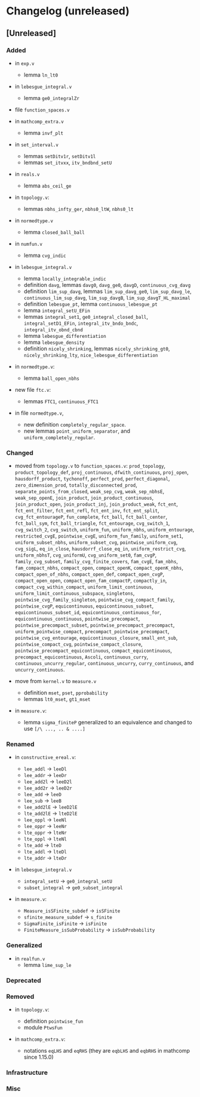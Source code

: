# Changelog (unreleased)

## [Unreleased]

### Added

- in `exp.v`
  + lemma `ln_lt0`

- in `lebesgue_integral.v`
  + lemma `ge0_integralZr`
- file `function_spaces.v`
- in `mathcomp_extra.v`
  + lemma `invf_plt`

- in `set_interval.v`
  + lemmas `setDitv1r`, `setDitv1l`
  + lemmas `set_itvxx`, `itv_bndbnd_setU`

- in `reals.v`
  + lemma `abs_ceil_ge`

- in `topology.v`:
  + lemmas `nbhs_infty_ger`, `nbhs0_ltW`, `nbhs0_lt`

- in `normedtype.v`
  + lemma `closed_ball_ball`

- in `numfun.v`
  + lemma `cvg_indic`

- in `lebesgue_integral.v`
  + lemma `locally_integrable_indic`
  + definition `davg`,
    lemmas `davg0`, `davg_ge0`, `davgD`, `continuous_cvg_davg`
  + definition `lim_sup_davg`,
    lemmas `lim_sup_davg_ge0`, `lim_sup_davg_le`,
	`continuous_lim_sup_davg`, `lim_sup_davgB`, `lim_sup_davgT_HL_maximal`
  + definition `lebesgue_pt`,
    lemma `continuous_lebesgue_pt`
  + lemma `integral_setU_EFin`
  + lemmas `integral_set1`, `ge0_integral_closed_ball`, `integral_setD1_EFin`,
    `integral_itv_bndo_bndc`, `integral_itv_obnd_cbnd`
  + lemma `lebesgue_differentiation`
  + lemma `lebesgue_density`
  + definition `nicely_shrinking`,
    lemmas `nicely_shrinking_gt0`, `nicely_shrinking_lty`, `nice_lebesgue_differentiation`

- in `normedtype.v`:
  + lemma `ball_open_nbhs`

- new file `ftc.v`:
  - lemmas `FTC1`, `continuous_FTC1`

- in file `normedtype.v`,
  + new definition `completely_regular_space`.
  + new lemmas `point_uniform_separator`, and 
    `uniform_completely_regular`.

### Changed
- moved from `topology.v` to `function_spaces.v`: `prod_topology`, 
    `product_topology_def`, `proj_continuous`, `dfwith_continuous`, 
    `proj_open`, `hausdorff_product`, `tychonoff`, `perfect_prod`, 
    `perfect_diagonal`, `zero_dimension_prod`, `totally_disconnected_prod`, 
    `separate_points_from_closed`, `weak_sep_cvg`, `weak_sep_nbhsE`, 
    `weak_sep_openE`, `join_product`, `join_product_continuous`, 
    `join_product_open`, `join_product_inj`, `join_product_weak`, `fct_ent`, 
    `fct_ent_filter`, `fct_ent_refl`, `fct_ent_inv`, `fct_ent_split`, 
    `cvg_fct_entourageP`, `fun_complete`, `fct_ball`, `fct_ball_center`, 
    `fct_ball_sym`, `fct_ball_triangle`, `fct_entourage`, `cvg_switch_1`, 
    `cvg_switch_2`, `cvg_switch`, `uniform_fun`, `uniform_nbhs`, 
    `uniform_entourage`, `restricted_cvgE`, `pointwise_cvgE`, 
    `uniform_fun_family`, `uniform_set1`, `uniform_subset_nbhs`, 
    `uniform_subset_cvg`, `pointwise_uniform_cvg`, `cvg_sigL`, `eq_in_close`, 
    `hausdorrf_close_eq_in`, `uniform_restrict_cvg`, `uniform_nbhsT`, 
    `cvg_uniformU`, `cvg_uniform_set0`, `fam_cvgP`, `family_cvg_subset`, 
    `family_cvg_finite_covers`, `fam_cvgE`, `fam_nbhs`, `fam_compact_nbhs`, 
    `compact_open`, `compact_openK`, `compact_openK_nbhs`, 
    `compact_open_of_nbhs`, `compact_open_def`, `compact_open_cvgP`, 
    `compact_open_open`, `compact_open_fam_compactP`, `compactly_in`, 
    `compact_cvg_within_compact`, `uniform_limit_continuous`, 
    `uniform_limit_continuous_subspace`, `singletons`, 
    `pointwise_cvg_family_singleton`, `pointwise_cvg_compact_family`, 
    `pointwise_cvgP`, `equicontinuous`, `equicontinuous_subset`, 
    `equicontinuous_subset_id`, `equicontinuous_continuous_for`, 
    `equicontinuous_continuous`, `pointwise_precompact`, 
    `pointwise_precompact_subset`, `pointwise_precompact_precompact`, 
    `uniform_pointwise_compact`, `precompact_pointwise_precompact`, 
    `pointwise_cvg_entourage`, `equicontinuous_closure`, `small_ent_sub`, 
    `pointwise_compact_cvg`, `pointwise_compact_closure`, 
    `pointwise_precompact_equicontinuous`, `compact_equicontinuous`, 
    `precompact_equicontinuous`, `Ascoli`, `continuous_curry`, 
    `continuous_uncurry_regular`, `continuous_uncurry`, `curry_continuous`, and 
    `uncurry_continuous`.

- move from `kernel.v` to `measure.v`
  + definition `mset`, `pset`, `pprobability`
  + lemmas `lt0_mset`, `gt1_mset`

- in `measure.v`:
  + lemma `sigma_finiteP` generalized to an equivalence and changed to use `[/\ ..., .. & ....]`

### Renamed

- in `constructive_ereal.v`:
  + `lee_addl` -> `leeDl`
  + `lee_addr` -> `leeDr`
  + `lee_add2l` -> `leeD2l`
  + `lee_add2r` -> `leeD2r`
  + `lee_add` -> `leeD`
  + `lee_sub` -> `leeB`
  + `lee_add2lE` -> `leeD2lE`
  + `lte_add2lE` -> `lteD2lE`
  + `lee_oppl` -> `leeNl`
  + `lee_oppr` -> `leeNr`
  + `lte_oppr` -> `lteNr`
  + `lte_oppl` -> `lteNl`
  + `lte_add` -> `lteD`
  + `lte_addl` -> `lteDl`
  + `lte_addr` -> `lteDr`

- in `lebesgue_integral.v`
  + `integral_setU` -> `ge0_integral_setU`
  + `subset_integral` -> `ge0_subset_integral`

- in `measure.v`:
  + `Measure_isSFinite_subdef` -> `isSFinite`
  + `sfinite_measure_subdef` -> `s_finite`
  + `SigmaFinite_isFinite` -> `isFinite`
  + `FiniteMeasure_isSubProbability` -> `isSubProbability`

### Generalized

- in `realfun.v`
  + lemma `lime_sup_le`

### Deprecated

### Removed

- in `topology.v`:
  + definition `pointwise_fun`
  + module `PtwsFun`

- in `mathcomp_extra.v`:
  + notations `eqLHS` and `eqRHS`
    (they are `eqbLHS` and `eqbRHS` in mathcomp since 1.15.0)

### Infrastructure

### Misc
